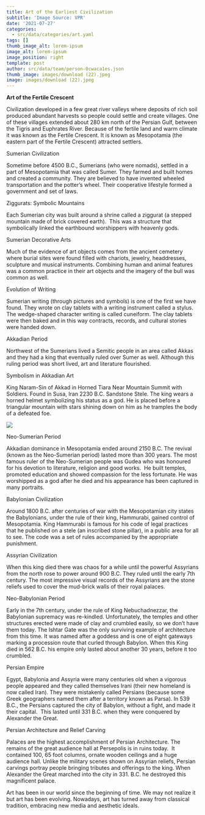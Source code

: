 ```yaml
---
title: Art of the Earliest Civilization
subtitle: 'Image Source: VPR'
date: '2021-07-27'
categories:
  - src/data/categories/art.yaml
tags: []
thumb_image_alt: lorem-ipsum
image_alt: lorem-ipsum
image_position: right
template: post
author: src/data/team/person-0cwaca1es.json
thumb_image: images/download (22).jpeg
image: images/download (22).jpeg
---
```

**Art of the Fertile Crescent**

Civilization developed in a few great river valleys where deposits of rich soil produced abundant harvests so people could settle and create villages. One of these villages extended about 280 km north of the Persian Gulf, between the Tigris and Euphrates River. Because of the fertile land and warm climate it was known as the Fertile Crescent. It is known as Mesopotamia (the eastern part of the Fertile Crescent) attracted settlers.

Sumerian Civilization

Sometime before 4500 B.C., Sumerians (who were nomads), settled in a part of Mesopotamia that was called Sumer. They farmed and built homes and created a community. They are believed to have invented wheeled transportation and the potter’s wheel. Their cooperative lifestyle formed a government and set of laws.

Ziggurats: Symbolic Mountains

Each Sumerian city was built around a shrine called a ziggurat (a stepped mountain made of brick covered earth).  This was a structure that symbolically linked the earthbound worshippers with heavenly gods.

Sumerian Decorative Arts

Much of the evidence of art objects comes from the ancient cemetery where burial sites were found filled with chariots, jewelry, headdresses, sculpture and musical instruments. Combining human and animal features was a common practice in their art objects and the imagery of the bull was common as well.

Evolution of Writing

Sumerian writing (through pictures and symbols) is one of the first we have found. They wrote on clay tablets with a writing instrument called a stylus.  The wedge-shaped character writing is called cuneiform. The clay tablets were then baked and in this way contracts, records, and cultural stories were handed down.

Akkadian Period

Northwest of the Sumerians lived a Semitic people in an area called Akkas and they had a king that eventually ruled over Sumer as well. Although this ruling period was short lived, art and literature flourished.

Symbolism in Akkadian Art

King Naram-Sin of Akkad in Horned Tiara Near Mountain Summit with Soldiers. Found in Susa, Iran 2230 B.C. Sandstone Stele. The king wears a horned helmet symbolizing his status as a god. He is placed before a triangular mountain with stars shining down on him as he tramples the body of a defeated foe.

![](https://lh6.googleusercontent.com/pIsTZc5oAwPgTh92mt15Neilz7EpTeKJc8MrRB6N\_3lQ5QEGmPB95665cNO22ACiZQuFx-VrJzscu9QdTKTOoY7mMYPXm4nn-oUCkg9JNy-L2UYa5X9Wqw98KvVm8HmQZWGjCbfz)

Neo-Sumerian Period

Akkadian dominance in Mesopotamia ended around 2150 B.C. The revival (known as the Neo-Sumerian period) lasted more than 300 years. The most famous ruler of the Neo-Sumerian people was Gudea who was honoured for his devotion to literature, religion and good works.  He built temples, promoted education and showed compassion for the less fortunate. He was worshipped as a god after he died and his appearance has been captured in many portraits.

Babylonian Civilization

Around 1800 B.C. after centuries of war with the Mesopotamian city states the Babylonians, under the rule of their king, Hammurabi, gained control of Mesopotamia. King Hammurabi is famous for his code of legal practices that he published on a stele (an inscribed stone pillar), in a public area for all to see. The code was a set of rules accompanied by the appropriate punishment.

Assyrian Civilization

When this king died there was chaos for a while until the powerful Assyrians from the north rose to power around 900 B.C. They ruled until the early 7th century. The most impressive visual records of the Assyrians are the stone reliefs used to cover the mud-brick walls of their royal palaces.

Neo-Babylonian Period

Early in the 7th century, under the rule of King Nebuchadnezzar, the Babylonian supremacy was re-kindled. Unfortunately, the temples and other structures erected were made of clay and crumbled easily, so we don’t have them today. The Ishtar Gate was the only surviving example of architecture from this time. It was named after a goddess and is one of eight gateways marking a procession route that curled through Babylon. When this King died in 562 B.C. his empire only lasted about another 30 years, before it too crumbled.

Persian Empire

Egypt, Babylonia and Assyria were many centuries old when a vigorous people appeared and they called themselves Irani (their new homeland is now called Iran). They were mistakenly called Persians (because some Greek geographers named them after a territory known as Parsa). In 539 B.C., the Persians captured the city of Babylon, without a fight, and made it their capital.  This lasted until 331 B.C. when they were conquered by Alexander the Great.

Persian Architecture and Relief Carving

Palaces are the highest accomplishment of Persian Architecture. The remains of the great audience hall at Persepolis is in ruins today.  It contained 100, 65 foot columns, ornate wooden ceilings and a huge audience hall. Unlike the military scenes shown on Assyrian reliefs, Persian carvings portray people bringing tributes and offerings to the king. When Alexander the Great marched into the city in 331. B.C. he destroyed this magnificent palace. 

Art has been in our world since the beginning of time. We may not realize it but art has been evolving. Nowadays, art has turned away from classical tradition, embracing new media and aesthetic ideals.   
